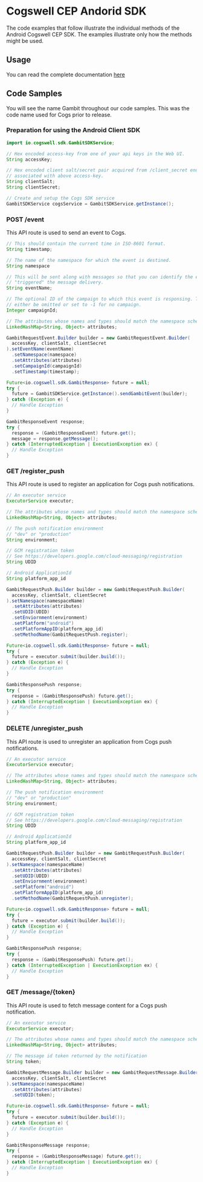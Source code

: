 # Cogswell CEP Andorid SDK

The code examples that follow illustrate the individual methods of the Android
Cogswell CEP SDK. The examples illustrate only how the methods might be
used. 

## Usage

You can read the complete documentation [here](https://cogswell.io/docs/android/client-sdk/api/)

## Code Samples
You will see the name Gambit throughout our code samples. This was the code name used for Cogs prior to release.

### Preparation for using the Android Client SDK
```java
import io.cogswell.sdk.GambitSDKService;

// Hex encoded access-key from one of your api keys in the Web UI.
String accessKey;

// Hex encoded client salt/secret pair acquired from /client_secret endpoint and
// associated with above access-key.
String clientSalt;
String clientSecret;

// Create and setup the Cogs SDK service
GambitSDKService cogsService = GambitSDKService.getInstance();
```

### POST /event
This API route is used to send an event to Cogs.
```java
// This should contain the current time in ISO-8601 format.
String timestamp;

// The name of the namespace for which the event is destined.
String namespace

// This will be sent along with messages so that you can identify the event which
// "triggered" the message delivery.
String eventName;

// The optional ID of the campaign to which this event is responsing. This can
// either be omitted or set to -1 for no campaign.
Integer campaignId;

// The attributes whose names and types should match the namespace schema.
LinkedHashMap<String, Object> attributes;

GambitRequestEvent.Builder builder = new GambitRequestEvent.Builder(
  accessKey, clientSalt, clientSecret
).setEventName(eventName)
  .setNamespace(namespace)
  .setAttributes(attributes)
  .setCampaignId(campaignId)
  .setTimestamp(timestamp);

Future<io.cogswell.sdk.GambitResponse> future = null;
try {
  future = GambitSDKService.getInstance().sendGambitEvent(builder);
} catch (Exception e) {
  // Handle Exception
}

GambitResponseEvent response;
try {
  response = (GambitResponseEvent) future.get();
  message = response.getMessage();
} catch (InterruptedException | ExecutionException ex) {
  // Handle Exception
}
```

### GET /register_push
This API route is used to register an application for Cogs push notifications.
```java
// An executor service
ExecutorService executor;

// The attributes whose names and types should match the namespace schema.
LinkedHashMap<String, Object> attributes;

// The push notification environment
// "dev" or "production"
String environment;

// GCM registration token
// See https://developers.google.com/cloud-messaging/registration
String UDID

// Android ApplicationId
String platform_app_id

GambitRequestPush.Builder builder = new GambitRequestPush.Builder(
  accessKey, clientSalt, clientSecret
).setNamespace(namespaceName)
  .setAttributes(attributes)
  .setUDID(UDID)
  .setEnviornment(environment)
  .setPlatform("android")
  .setPlatformAppID(platform_app_id)
  .setMethodName(GambitRequestPush.register);

Future<io.cogswell.sdk.GambitResponse> future = null;
try {
  future = executor.submit(builder.build());
} catch (Exception e) {
  // Handle Exception
}

GambitResponsePush response;
try {
  response = (GambitResponsePush) future.get();
} catch (InterruptedException | ExecutionException ex) {
  // Handle Exception
}
```

### DELETE /unregister_push
This API route is used to unregister an application from Cogs push notifications.
```java
// An executor service
ExecutorService executor;

// The attributes whose names and types should match the namespace schema.
LinkedHashMap<String, Object> attributes;

// The push notification environment
// "dev" or "production"
String environment;

// GCM registration token
// See https://developers.google.com/cloud-messaging/registration
String UDID

// Android ApplicationId
String platform_app_id

GambitRequestPush.Builder builder = new GambitRequestPush.Builder(
  accessKey, clientSalt, clientSecret
).setNamespace(namespaceName)
  .setAttributes(attributes)
  .setUDID(UDID)
  .setEnviornment(environment)
  .setPlatform("android")
  .setPlatformAppID(platform_app_id)
  .setMethodName(GambitRequestPush.unregister);

Future<io.cogswell.sdk.GambitResponse> future = null;
try {
  future = executor.submit(builder.build());
} catch (Exception e) {
  // Handle Exception
}

GambitResponsePush response;
try {
  response = (GambitResponsePush) future.get();
} catch (InterruptedException | ExecutionException ex) {
  // Handle Exception
}
```

### GET /message/{token}
This API route is used to fetch message content for a Cogs push notification.
```java
// An executor service
ExecutorService executor;

// The attributes whose names and types should match the namespace schema.
LinkedHashMap<String, Object> attributes;

// The message id token returned by the notification
String token;

GambitRequestMessage.Builder builder = new GambitRequestMessage.Builder(
  accessKey, clientSalt, clientSecret
).setNamespace(namespaceName)
  .setAttributes(attributes)
  .setUDID(token);

Future<io.cogswell.sdk.GambitResponse> future = null;
try {
  future = executor.submit(builder.build());
} catch (Exception e) {
  // Handle Exception
}

GambitResponseMessage response;
try {
  response = (GambitResponseMessage) future.get();
} catch (InterruptedException | ExecutionException ex) {
  // Handle Exception
}
```
